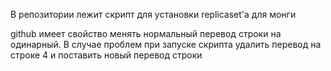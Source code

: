В репозитории лежит скрипт для установки replicaset'а для монги

github имеет свойство менять нормальный перевод строки на одинарный.
В случае проблем при запуске скрипта удалить перевод на строке 4 и поставить новый перевод строки